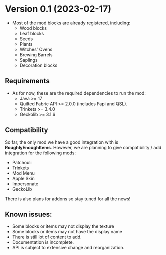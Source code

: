 Version 0.1 (2023-02-17)
==============================

* Most of the mod blocks are already registered, including:
    * Wood blocks
    * Leaf blocks
    * Seeds
    * Plants
    * Witches' Ovens
    * Brewing Barrels
    * Saplings
    * Decoration blocks

## Requirements

* As for now, these are the required dependencies to run the mod:
    * Java >= 17
    * Quilted Fabric API >= 2.0.0 (includes Fapi and QSL).
    * Trinkets >= 3.4.0
    * Geckolib >= 3.1.6

## Compatibility

So far, the only mod we have a good integration with is **RoughlyEnoughItems**. However, we are planning to give
compatibility / add integration for the following mods:

* Patchouli
* Trinkets
* Mod Menu
* Apple Skin
* Impersonate
* GeckoLib

There is also plans for addons so stay tuned for all the news!

## Known issues:

* Some blocks or items may not display the texture
* Some blocks or items may not have the display name
* There is still lot of content to add.
* Documentation is incomplete.
* API is subject to extensive change and reorganization.



